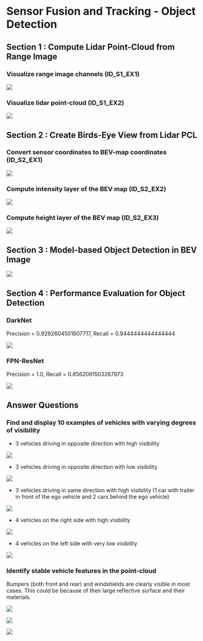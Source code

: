#  Sensor Fusion and Tracking - Object Detection

## Section 1 : Compute Lidar Point-Cloud from Range Image
### Visualize range image channels (ID_S1_EX1)

![](img/range_image.png)

### Visualize lidar point-cloud (ID_S1_EX2)

![](img/pcl_image.png)

## Section 2 : Create Birds-Eye View from Lidar PCL
### Convert sensor coordinates to BEV-map coordinates (ID_S2_EX1)

![](img/bev_image.png)

### Compute intensity layer of the BEV map (ID_S2_EX2)

![](img/intensity_image.png)

### Compute height layer of the BEV map (ID_S2_EX3)

![](img/height_image.png)

## Section 3 : Model-based Object Detection in BEV Image

![](img/fpn_resnet_result.png)

## Section 4 : Performance Evaluation for Object Detection
### DarkNet
Precision = 0.9292604501607717, Recall = 0.9444444444444444

![](img/performance_evaluation_darknet.png)

### FPN-ResNet
Precision = 1.0, Recall = 0.8562091503267973

![](img/performance_evaluation_fpn_resnet.png)

## Answer Questions
### Find and display 10 examples of vehicles with varying degrees of visibility
- 3 vehicles driving in opposite direction with high visibility

![](img/pcl1.png)

- 3 vehicles driving in opposite direction with low visibility

![](img/pcl2.png)

- 3 vehicles driving in same direction with high visibility (1 car with trailer in front of the ego vehicle and 2 cars behind the ego vehicle) 

![](img/pcl3.png)

- 4 vehicles on the right side with high visibility

![](img/pcl4.png)

- 4 vehicles on the left side with very low visibility

![](img/pcl5.png)

### Identify stable vehicle features in the point-cloud
Bumpers (both front and rear) and windshields are clearly visible in most cases. This could be because of their large reflective surface and their materials.

![](img/feature1.png)

![](img/feature2.png)

![](img/feature3.png)